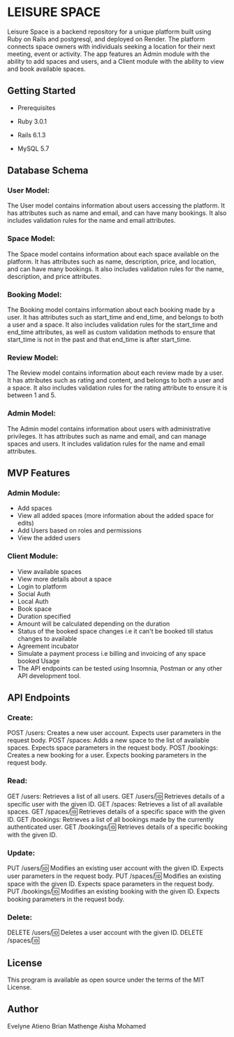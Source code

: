 # LEISURE SPACE
Leisure Space is a backend repository for a unique platform built using Ruby on Rails and postgresql, and deployed on Render. The platform connects space owners with individuals seeking a location for their next meeting, event or activity. The app features an Admin module with the ability to add spaces and users, and a Client module with the ability to view and book available spaces.

## Getting Started
- Prerequisites

- Ruby 3.0.1

- Rails 6.1.3

- MySQL 5.7

## Database Schema
### User Model:
The User model contains information about users accessing the platform. It has attributes such as name and email, and can have many bookings. It also includes validation rules for the name and email attributes.

### Space Model:
The Space model contains information about each space available on the platform. It has attributes such as name, description, price, and location, and can have many bookings. It also includes validation rules for the name, description, and price attributes.

### Booking Model:
The Booking model contains information about each booking made by a user. It has attributes such as start_time and end_time, and belongs to both a user and a space. It also includes validation rules for the start_time and end_time attributes, as well as custom validation methods to ensure that start_time is not in the past and that end_time is after start_time.

### Review Model:
The Review model contains information about each review made by a user. It has attributes such as rating and content, and belongs to both a user and a space. It also includes validation rules for the rating attribute to ensure it is between 1 and 5.

### Admin Model:
The Admin model contains information about users with administrative privileges. It has attributes such as name and email, and can manage spaces and users. It includes validation rules for the name and email attributes.


## MVP Features
### Admin Module:
- Add spaces
- View all added spaces (more information about the added space for edits)
- Add Users based on roles and permissions
- View the added users

### Client Module:

- View available spaces
- View more details about a space
- Login to platform
- Social Auth
- Local Auth
- Book space
- Duration specified
- Amount will be calculated depending on the duration
- Status of the booked space changes i.e it can't be booked till status changes   to available
- Agreement incubator
- Simulate a payment process i.e billing and invoicing of any space booked
Usage
- The API endpoints can be tested using Insomnia, Postman or any other API development tool.

## API Endpoints
### Create:
POST /users: Creates a new user account. Expects user parameters in the request body.
POST /spaces: Adds a new space to the list of available spaces. Expects space parameters in the request body.
POST /bookings: Creates a new booking for a user. Expects booking parameters in the request body.

### Read:
GET /users: Retrieves a list of all users.
GET /users/:id: Retrieves details of a specific user with the given ID.
GET /spaces: Retrieves a list of all available spaces.
GET /spaces/:id: Retrieves details of a specific space with the given ID.
GET /bookings: Retrieves a list of all bookings made by the currently authenticated user.
GET /bookings/:id: Retrieves details of a specific booking with the given ID.

### Update:
PUT /users/:id: Modifies an existing user account with the given ID. Expects user parameters in the request body.
PUT /spaces/:id: Modifies an existing space with the given ID. Expects space parameters in the request body.
PUT /bookings/:id: Modifies an existing booking with the given ID. Expects booking parameters in the request body.

### Delete:
DELETE /users/:id: Deletes a user account with the given ID.
DELETE /spaces/:id:

## License
This program is available as open source under the terms of the MIT License.

## Author
Evelyne Atieno
Brian Mathenge
Aisha Mohamed